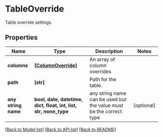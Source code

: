 # TableOverride

Table override settings.

## Properties
Name | Type | Description | Notes
------------ | ------------- | ------------- | -------------
**columns** | [**[ColumnOverride]**](ColumnOverride.md) | An array of column overrides | 
**path** | **[str]** | Path for the table. | 
**any string name** | **bool, date, datetime, dict, float, int, list, str, none_type** | any string name can be used but the value must be the correct type | [optional]

[[Back to Model list]](../README.md#documentation-for-models) [[Back to API list]](../README.md#documentation-for-api-endpoints) [[Back to README]](../README.md)


